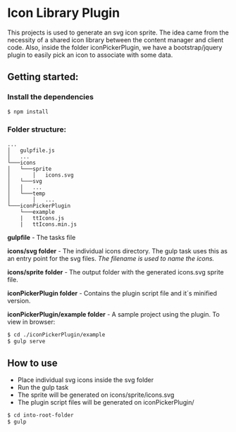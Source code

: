 # Icon Library Plugin 

This projects is used to generate an svg icon sprite.
The idea came from the necessity of a shared icon library between the content manager and client code.
Also, inside the folder iconPickerPlugin, we have a bootstrap/jquery plugin to easily pick an icon to associate with some data.

## Getting started:

### Install the dependencies

```bash
$ npm install
```


### Folder structure:


```
...
│   gulpfile.js 
│	...
└───icons
│   └───sprite
│       │   icons.svg
│   └───svg
│  	│   ...
│   └───temp
│       │   ...
└───iconPickerPlugin
    └───example
    |   ttIcons.js
    |   ttIcons.min.js
```

**gulpfile** - The tasks file

**icons/svg folder** - The individual icons directory. 
The gulp task uses this as an entry point for the svg files.
*The filename is used to name the icons.*

**icons/sprite folder** - The output folder with the generated icons.svg sprite file.

**iconPickerPlugin folder** - Contains the plugin script file and it´s minified version.

**iconPickerPlugin/example folder** - A sample project using the plugin. To view in browser:

```bash
$ cd ./iconPickerPlugin/example
$ gulp serve
```

## How to use 

* Place individual svg icons inside the svg folder
* Run the gulp task
* The sprite will be generated on icons/sprite/icons.svg
* The plugin script files will be generated on iconPickerPlugin/

```bash
$ cd into-root-folder
$ gulp
```
